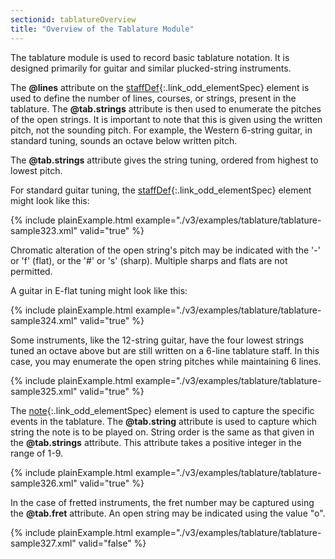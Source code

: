```yaml
---
sectionid: tablatureOverview
title: "Overview of the Tablature Module"
---
```





The tablature module is used to record basic tablature notation. It is designed primarily
for
guitar and similar plucked-string instruments.

The **@lines** attribute on the [staffDef](/v3/elements/staffDef.html){:.link_odd_elementSpec} element is used to
define the number of lines, courses, or strings, present in the tablature. The
**@tab.strings** attribute is then used to enumerate the pitches of the open strings.
It is important to note that this is given using the written pitch, not the sounding
pitch.
For example, the Western 6-string guitar, in standard tuning, sounds an octave below
written
pitch. 

The **@tab.strings** attribute gives the string tuning, ordered from highest to lowest
pitch.

For standard guitar tuning, the [staffDef](/v3/elements/staffDef.html){:.link_odd_elementSpec} element might look like
this:

{% include plainExample.html example="./v3/examples/tablature/tablature-sample323.xml" valid="true" %}

Chromatic alteration of the open string's pitch may be indicated with the '-' or 'f'
(flat),
or the '#' or 's' (sharp). Multiple sharps and flats are not permitted.

A guitar in E-flat tuning might look like this:

{% include plainExample.html example="./v3/examples/tablature/tablature-sample324.xml" valid="true" %}

Some instruments, like the 12-string guitar, have the four lowest strings tuned an
octave
above but are still written on a 6-line tablature staff. In this case, you may enumerate
the
open string pitches while maintaining 6 lines.

{% include plainExample.html example="./v3/examples/tablature/tablature-sample325.xml" valid="true" %}

The [note](/v3/elements/note.html){:.link_odd_elementSpec} element is used to capture the specific events in the
tablature. The **@tab.string** attribute is used to capture which string the note is to
be played on. String order is the same as that given in the **@tab.strings** attribute.
This attribute takes a positive integer in the range of 1-9.

{% include plainExample.html example="./v3/examples/tablature/tablature-sample326.xml" valid="true" %}

In the case of fretted instruments, the fret number may be captured using the
**@tab.fret** attribute. An open string may be indicated using the value "o". 

{% include plainExample.html example="./v3/examples/tablature/tablature-sample327.xml" valid="false" %}


